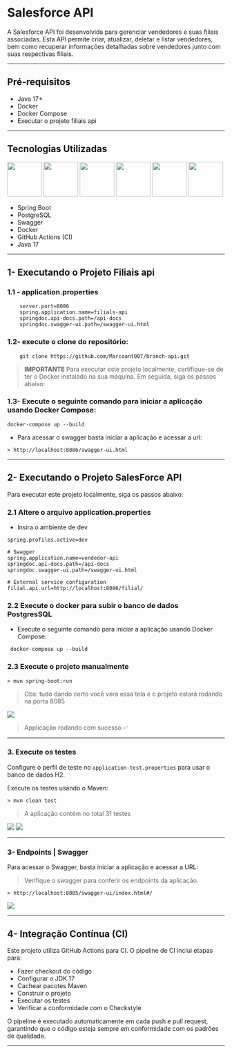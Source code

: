 # Salesforce API

A Salesforce API foi desenvolvida para gerenciar vendedores e suas filiais associadas. Esta API permite criar, atualizar, deletar e listar vendedores, bem como recuperar informações detalhadas sobre vendedores junto com suas respectivas filiais.

---
## Pré-requisitos

- Java 17+
- Docker
- Docker Compose
- Executar o projeto filiais api 

---

## Tecnologias Utilizadas
<img src="https://marcoantdeveloper.netlify.app/assets/img/icons/JAVA.png" width=80> <img src="https://marcoantdeveloper.netlify.app/assets/img/icons/SPRING.png" width=80> <img src="https://marcoantdeveloper.netlify.app/assets/img/icons/DOCKERZADA.png" width=80> <img src="https://marcoantdeveloper.netlify.app/assets/img/icons/POSTGRESQL.png" width=80> <img src="https://marcoantdeveloper.netlify.app/assets/img/icons/JUNIT.png" width=80> <img src="https://i.ibb.co/fXK7J0Q/GITACTIONSSSS.png" width=80>

- Spring Boot
- PostgreSQL
- Swagger
- Docker
- GitHub Actions (CI)
- Java 17
---

## 1- Executando o Projeto Filiais api

### 1.1 - application.properties
```shell script 
    server.port=8086
    spring.application.name=filials-api
    springdoc.api-docs.path=/api-docs
    springdoc.swagger-ui.path=/swagger-ui.html
```


### 1.2-  execute o clone do repositório:
```shell script 
    git clone https://github.com/Marcoant007/branch-api.git
```

> **IMPORTANTE** Para executar este projeto localmente, certifique-se de ter o Docker instalado na sua máquina. Em seguida, siga os passos abaixo:


### 1.3-  Execute o seguinte comando para iniciar a aplicação usando Docker Compose:

```shell script
docker-compose up --build
```

- Para acessar o swagger basta iniciar a aplicação e acessar a url:

```shell script
> http://localhost:8086/swagger-ui.html
```

---
## 2- Executando o Projeto SalesForce API

Para executar este projeto localmente, siga os passos abaixo:
### 2.1 Altere o arquivo application.properties
- Insira o ambiente de dev
```shell script
spring.profiles.active=dev

# Swagger
spring.application.name=vendedor-api
springdoc.api-docs.path=/api-docs
springdoc.swagger-ui.path=/swagger-ui.html

# External service configuration
filial.api.url=http://localhost:8086/filial/
```

### 2.2 Execute o docker para subir o banco de dados PostgresSQL

- Execute o seguinte comando para iniciar a aplicação usando Docker Compose:
 
```shell script
 docker-compose up --build
```
### 2.3 Execute o projeto manualmente

```shell script
> mvn spring-boot:run
```
> Obs: tudo dando certo você verá essa tela e o projeto estará rodando na porta 8085

<img src="https://i.ibb.co/tMZcYB0/image.png">

> Applicação rodando com sucesso ✅

---
### 3. Execute os testes
Configure o perfil de teste no `application-test.properties` para usar o banco de dados H2.

Execute os testes usando o Maven:
```shell script
> mvn clean test
```
> A aplicação contém no total 31 testes 

<img src="https://i.ibb.co/LCNCHnR/image.png">

<img src="https://i.ibb.co/ccPTL4f/image.png">

---
### 3-  Endpoints | Swagger
Para acessar o Swagger, basta iniciar a aplicação e acessar a URL:
> Verifique o swagger para conferir os endpoints da aplicação.
```shell script
> http://localhost:8085/swagger-ui/index.html#/
```
<img src="https://i.ibb.co/68792zx/image.png">

---

## 4-  Integração Contínua (CI)

Este projeto utiliza GitHub Actions para CI. O pipeline de CI inclui etapas para:

- Fazer checkout do código
- Configurar o JDK 17
- Cachear pacotes Maven
- Construir o projeto
- Executar os testes
- Verificar a conformidade com o Checkstyle

O pipeline é executado automaticamente em cada push e pull request, garantindo que o código esteja sempre em conformidade com os padrões de qualidade.

---



